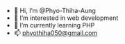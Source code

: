 - 👋 Hi, I’m @Phyo-Thiha-Aung
- 👀 I’m interested in web development
- 🌱 I’m currently learning PHP
- 📫 phyothiha050@gmail.com
